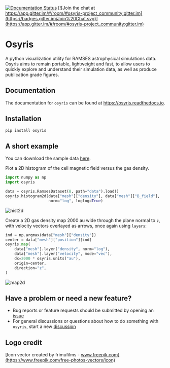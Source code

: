 [![Documentation Status](https://readthedocs.org/projects/osyris/badge/?version=latest)](https://osyris.readthedocs.io/en/stable/?badge=latest)
[![Join the chat at https://app.gitter.im/#/room/#osyris-project_community:gitter.im](https://badges.gitter.im/Join%20Chat.svg)](https://app.gitter.im/#/room/#osyris-project_community:gitter.im)

# Osyris

A python visualization utility for RAMSES astrophysical simulations data.
Osyris aims to remain portable, lightweight and fast,
to allow users to quickly explore and understand their simulation data,
as well as produce publication grade figures.

## Documentation

The documentation for `osyris` can be found at https://osyris.readthedocs.io.

## Installation

```sh
pip install osyris
```

## A short example

You can download the sample data
[here](https://github.com/osyris-project/osyrisdata/archive/refs/heads/main.zip).

Plot a 2D histogram of the cell magnetic field versus the gas density.

```python
import numpy as np
import osyris

data = osyris.RamsesDataset(8, path="data").load()
osyris.histogram2d(data["mesh"]["density"], data["mesh"]["B_field"],
                   norm="log", loglog=True)
```
![hist2d](https://osyris.readthedocs.io/en/stable/_images/plotting_histograms_13_1.png)

Create a 2D gas density map 2000 au wide through the plane normal to ``z``,
with velocity vectors overlayed as arrows, once again using ``layers``:

```python
ind = np.argmax(data["mesh"]["density"])
center = data["mesh"]["position"][ind]
osyris.map(
    data["mesh"].layer("density", norm="log"),
    data["mesh"].layer("velocity", mode="vec"),
    dx=2000 * osyris.units("au"),
    origin=center,
    direction="z",
)
```
![map2d](https://osyris.readthedocs.io/en/stable/_images/plotting_maps_23_1.png)

## Have a problem or need a new feature?

- Bug reports or feature requests should be submitted by opening an [issue](https://github.com/osyris-project/osyris/issues)
- For general discussions or questions about how to do something with `osyris`, start a new [discussion](https://github.com/osyris-project/osyris/discussions)

## Logo credit

[Icon vector created by frimufilms - www.freepik.com](https://www.freepik.com/free-photos-vectors/icon)
